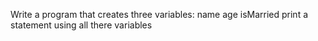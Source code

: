 Write a program that creates three variables:
name
age
isMarried
print a statement using all there variables
